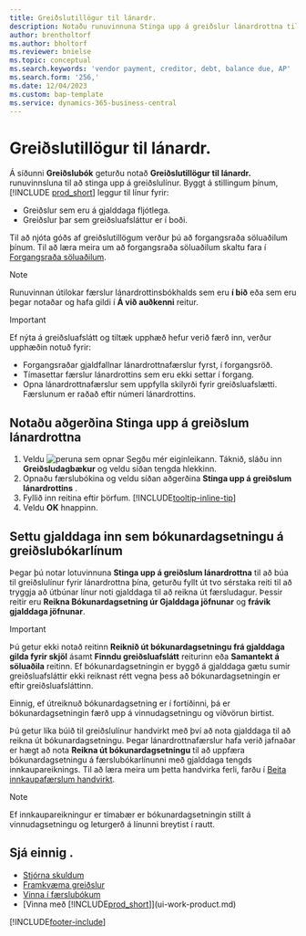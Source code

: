 ```yaml
---
title: Greiðslutillögur til lánardr.
description: Notaðu runuvinnuna Stinga upp á greiðslur lánardrottna til að búa til greiðslulínur fyrir lánardrottna þína á grundvelli gjalddaga og greiðsluafsláttar.
author: brentholtorf
ms.author: bholtorf
ms.reviewer: bnielse
ms.topic: conceptual
ms.search.keywords: 'vendor payment, creditor, debt, balance due, AP'
ms.search.form: '256,'
ms.date: 12/04/2023
ms.custom: bap-template
ms.service: dynamics-365-business-central
---
```

# Greiðslutillögur til lánardr.

Á síðunni **Greiðslubók** geturðu notað **Greiðslutillögur til lánardr.** runuvinnsluna til að stinga upp á greiðslulínur. Byggt á stillingum þínum, [!INCLUDE [prod_short](includes/prod_short.md)] leggur til línur fyrir:

- Greiðslur sem eru á gjalddaga fljótlega.
- Greiðslur þar sem greiðsluafsláttur er í boði.

Til að njóta góðs af greiðslutillögum verður þú að forgangsraða söluaðilum þínum. Til að læra meira um að forgangsraða söluaðilum skaltu fara í [Forgangsraða söluaðilum](purchasing-how-prioritize-vendors.md).  

> [!NOTE]  
> Runuvinnan útilokar færslur lánardrottinsbókhalds sem eru **í bið** eða sem eru þegar notaðar og hafa gildi í **Á við auðkenni** reitur.  

> [!IMPORTANT]  
> Ef nýta á greiðsluafslátt og tiltæk upphæð hefur verið færð inn, verður upphæðin notuð fyrir:  
>
> * Forgangsraðar gjaldfallnar lánardrottnafærslur fyrst, í forgangsröð.
> * Tímasettar færslur lánardrottins sem eru ekki settar í forgang.  
> * Opna lánardrottnafærslur sem uppfylla skilyrði fyrir greiðsluafslætti. Færslunum er raðað eftir númeri lánardrottins.  

## Notaðu aðgerðina Stinga upp á greiðslum lánardrottna

1. Veldu ![peruna sem opnar Segðu mér eiginleikann.](media/ui-search/search_small.png "Segðu mér hvað þú vilt gera") Táknið, sláðu inn **Greiðsludagbækur** og veldu síðan tengda hlekkinn.  
2. Opnaðu færslubókina og veldu síðan aðgerðina **Stinga upp á greiðslum lánardrottins** .  
3. Fyllið inn reitina eftir þörfum. [!INCLUDE[tooltip-inline-tip](includes/tooltip-inline-tip_md.md)]  
4. Veldu  **OK** hnappinn.  

## Settu gjalddaga inn sem bókunardagsetningu á greiðslubókarlínum

Þegar þú notar lotuvinnuna **Stinga upp á greiðslum lánardrottna**  til að búa til greiðslulínur fyrir lánardrottna þína, geturðu fyllt út tvo sérstaka reiti til að tryggja að útbúnar línur noti gjalddaga til að reikna út færsludagur. Þessir reitir eru **Reikna Bókunardagsetning úr Gjalddaga jöfnunar** og **frávik gjalddaga jöfnunar**.  

> [!IMPORTANT]  
> Þú getur ekki notað reitinn **Reiknið út bókunardagsetningu frá gjalddaga gilda fyrir skjöl** ásamt  **Finndu greiðsluafslátt** reiturinn eða **Samantekt á söluaðila** reitinn. Ef bókunardagsetningin er byggð á gjalddaga gætu sumir greiðsluafsláttir ekki reiknast rétt vegna þess að bókunardagsetningin er eftir greiðsluafsláttinn.  

Einnig, ef útreiknuð bókunardagsetning er í fortíðinni, þá er bókunardagsetningin færð upp á vinnudagsetningu og viðvörun birtist.  

Þú getur líka búið til greiðslulínur handvirkt með því að nota gjalddaga til að reikna út bókunardagsetningu. Þegar lánardrottnafærslur hafa verið jafnaðar er hægt að nota **Reikna út bókunardagsetningu** til að uppfæra bókunardagsetningu á færslubókarlínunni með gjalddaga tengds innkaupareiknings. Til að læra meira um þetta handvirka ferli, farðu í [Beita innkaupafærslum handvirkt](payables-how-apply-purchase-transactions-manually.md).  

> [!NOTE]  
> Ef innkaupareikningur er tímabær er bókunardagsetningin stillt á vinnudagsetningu og leturgerð á línunni breytist í rautt.  

## Sjá einnig .

- [Stjórna skuldum](payables-manage-payables.md)  
- [Framkvæma greiðslur](payables-make-payments.md)  
- [Vinna í færslubókum](ui-work-general-journals.md)  
- [Vinna með [!INCLUDE[prod_short](includes/prod_short.md)]](ui-work-product.md)  

[!INCLUDE[footer-include](includes/footer-banner.md)]
